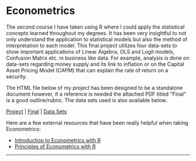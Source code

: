 # Econometrics

The second course I have taken using R where I could apply the statistical concepts learned throughout my degrees. It has been very insightful to not only understand the application to statistical models but also the method of interpretation to each model. This final project utilizes four data-sets to show important applications of Linear Algebra, OLS and Logit models, Confusion Matrix etc. in business like data. For example, analysis is done on data-sets regarding money supply and its link to inflation or on the Capital Asset Pricing Model (CAPM) that can explain the rate of return on a security.

The HTML file below of my project has been designed to be a standalone document however, if a reference is needed the attached PDF titled "Final" is a good outline/rubric. The data sets used is also available below.

[Project](https://rawcdn.githack.com/jadistanbelly/Econometrics/0bc68a32d1feff462287dbb1c3d87885d16415d6/Econometrics%20Project.html) \| [Final](https://github.com/jadistanbelly/Econometrics/raw/main/Final.pdf) \| [Data Sets](https://github.com/jadistanbelly/Econometrics/raw/main/DataSets.zip)

Here are a few external resources that have been really helpful when taking Econometrics:

-   [Introduction to Econometrics with R](https://www.econometrics-with-r.org/index.html)
-   [Principles of Econometrics with R](https://bookdown.org/ccolonescu/RPoE4/)

------------------------------------------------------------------------
